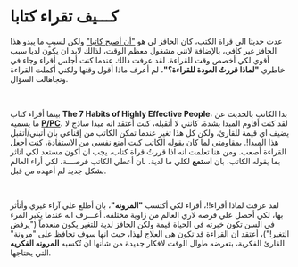 # كـــيف تقراء كتابا


عدت حديثا الي قراة الكتب، كان الحافز لي هو ["أن أصبح كاتبا"](https://ar.ahmedibrahim.dev/fresh-start) ولكن لسببٍ ما يبدو هذا الحافز غير كافي، بالإضافة لانني مشغول معظم الوقت، لذالك لابد ان يكون لديا سبب أقوي لكي أخصص وقت للقراءة. لقد عرفت ذالك عندما كنت أجلس أقراء وجاء في خاطري **"لماذا قررتُ العودة للقراءة؟"**، لم أعرف ماذا أقول وقتها ولكني أكملت القراءة وتجاهالت السؤال.

‏<br/>

بينما أقراء كتاب **The 7 Habits of Highly Effective People**، بدا الكاتب بالحديث عن ما يسميه **[P/PC](https://www.coachcarson.com/p-pc-balance)**، لقد كنت أقاوم المبدا بشدة، كانني لا أتقبله، كنت أعتقد انه مبدا ساذج لا يضيف اي قيمة للقارئ، ولكن كل هذا تغير عندما تمكن الكاتب من إقناعي بان أتبني/أتقبل هذا المبدا!. بمقاومتي لما كان يقوله الكاتب كنت أمنع نفسي من الاستفادة، كنت أجعل القراءة أصعب. ومن هنا تعلمت انه اذا قررتُ قراة كتاب، يجب ان أكون مستعد لكي اتاثر بما يقوله الكاتب، بان **استمع** لكلي ما لدية. بان أعطي الكاتب فرصـــة، لكي أراء العالم بشكل جديد لم أعهده من قبل. 

‏<br/>

لقد عرفت لماذا أقراء!!، أقراء لكي أكتسب **"المرونه"**، بان أطلع علي آراء غيري وأتأثر بها، لكي أحصل علي فرصه لاري العالم من زاوية مختلفه. أعـــرف انه عندما يكبر المرء في السن تكون خبرته في الحياة قيمة ولكن الحافز لدية للتغير يكون منعدماً ("يرفض التغير!")، أعتقد ان القراءة قد تكون هي العلاج لهذا، حيث انها سوف تحافظ علي "مرونة" القارئ الفكرية، بتعرضه طوال الوقت لافكار جديدة من شأنها ان تُكسبه **المرونه الفكريه** التي يحتاجها.
























